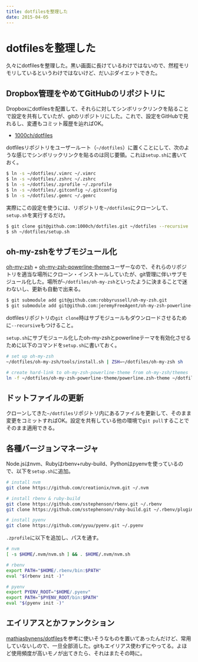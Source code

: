 ```yaml
---
title: dotfilesを整理した
date: 2015-04-05
---
```


# dotfilesを整理した

久々にdotfilesを整理した。黒い画面に長けているわけではないので、然程モリモリしているというわけではないけど、だいぶダイエットできた。

## Dropbox管理をやめてGitHubのリポジトリに

Dropboxにdotfilesを配置して、それらに対してシンボリックリンクを貼ることで設定を共有していたが、gitのリポジトリにした。これで、設定をGitHubで見れるし、変遷もコミット履歴を辿ればOK。

- [1000ch/dotfiles](https://github.com/1000ch/dotfiles)

dotfilesリポジトリをユーザールート（`~/dotfiles`）に置くことにして、次のような感じでシンボリックリンクを貼るのは同じ要領。これは`setup.sh`に書いておく。

```bash
$ ln -s ~/dotfiles/.vimrc ~/.vimrc
$ ln -s ~/dotfiles/.zshrc ~/.zshrc
$ ln -s ~/dotfiles/.zprofile ~/.zprofile
$ ln -s ~/dotfiles/.gitconfig ~/.gitconfig
$ ln -s ~/dotfiles/.gemrc ~/.gemrc
```

実際にこの設定を使うには、リポジトリを`~/dotfiles`にクローンして、`setup.sh`を実行するだけ。

```bash
$ git clone git@github.com:1000ch/dotfiles.git ~/dotfiles --recursive
$ sh ~/dotfiles/setup.sh
```

## oh-my-zshをサブモジュール化

[oh-my-zsh](http://github.com/robbyrussell/oh-my-zsh) + [oh-my-zsh-powerline-theme](http://github.com/jeremyFreeAgent/oh-my-zsh-powerline-theme)ユーザーなので、それらのリポジトリを適当な場所にクローン・インストールしていたが、git管理に伴いサブモジュール化した。場所が`~/dotfiles/oh-my-zsh`といったように決まることで迷わないし、更新も自動で出来る。

```bash
$ git submodule add git@github.com:robbyrussell/oh-my-zsh.git
$ git submodule add git@github.com:jeremyFreeAgent/oh-my-zsh-powerline-theme.git
```

dotfilesリポジトリの`git clone`時はサブモジュールもダウンロードさせるために`--recursive`もつけること。

`setup.sh`にサブモジュール化したoh-my-zshとpowerlineテーマを有効化させるために以下のコマンドを`setup.sh`に書いておく。

```bash
# set up oh-my-zsh
~/dotfiles/oh-my-zsh/tools/install.sh | ZSH=~/dotfiles/oh-my-zsh sh

# create hard-link to oh-my-zsh-powerline-theme from oh-my-zsh/themes
ln -f ~/dotfiles/oh-my-zsh-powerline-theme/powerline.zsh-theme ~/dotfiles/oh-my-zsh/themes/powerline.zsh-theme
```

## ドットファイルの更新

クローンしてきた`~/dotfiles`リポジトリ内にあるファイルを更新して、そのまま変更をコミットすればOK。設定を共有している他の環境で`git pull`することでそのまま適用できる。

## 各種バージョンマネージャ

Node.jsはnvm、Rubyはrbenv+ruby-build、Pythonはpyenvを使っているので、以下を`setup.sh`に追加。

```bash
# install nvm
git clone https://github.com/creationix/nvm.git ~/.nvm

# install rbenv & ruby-build
git clone https://github.com/sstephenson/rbenv.git ~/.rbenv
git clone https://github.com/sstephenson/ruby-build.git ~/.rbenv/plugins/ruby-build

# install pyenv
git clone https://github.com/yyuu/pyenv.git ~/.pyenv
```

`.zprofile`に以下を追加し、パスを通す。

```sh
# nvm
[ -s $HOME/.nvm/nvm.sh ] && . $HOME/.nvm/nvm.sh

# rbenv
export PATH="$HOME/.rbenv/bin:$PATH"
eval "$(rbenv init -)"

# pyenv
export PYENV_ROOT="$HOME/.pyenv"
export PATH="$PYENV_ROOT/bin:$PATH"
eval "$(pyenv init -)"
```

## エイリアスとかファンクション

[mathiasbynens/dotfiles](https://github.com/mathiasbynens/dotfiles)を参考に使いそうなものを置いてあったんだけど、常用していないしので、一旦全部消した。gitもエイリアス使わずにやってる。よほど使用頻度が高いモノが出てきたら、それはまたその時に。
